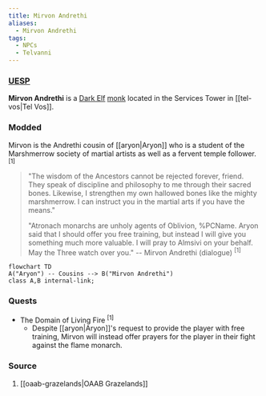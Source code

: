 ```yaml
---
title: Mirvon Andrethi
aliases:
  - Mirvon Andrethi
tags:
  - NPCs
  - Telvanni
---
```

### [UESP](https://en.uesp.net/wiki/Morrowind:Mirvon_Andrethi)
**Mirvon Andrethi** is a [Dark Elf](https://en.uesp.net/wiki/Morrowind:Dark_Elf "Morrowind:Dark Elf") [monk](https://en.uesp.net/wiki/Morrowind:Monk_Service "Morrowind:Monk Service") located in the Services Tower in [[tel-vos|Tel Vos]].
### Modded
Mirvon is the Andrethi cousin of [[aryon|Aryon]] who is a student of the Marshmerrow society of martial artists as well as a fervent temple follower. <sup>[1]</sup>

> "The wisdom of the Ancestors cannot be rejected forever, friend. They speak of discipline and philosophy to me through their sacred bones. Likewise, I strengthen my own hallowed bones like the mighty marshmerrow. I can instruct you in the martial arts if you have the means."
> 
> "Atronach monarchs are unholy agents of Oblivion, %PCName. Aryon said that I should offer you free training, but instead I will give you something much more valuable. I will pray to Almsivi on your behalf. May the Three watch over you."
> -- Mirvon Andrethi (dialogue) <sup>[1]</sup>

```mermaid
flowchart TD
A("Aryon") -- Cousins --> B("Mirvon Andrethi")
class A,B internal-link;
```
### Quests
* The Domain of Living Fire <sup>[1]</sup>
	* Despite [[aryon|Aryon]]'s request to provide the player with free training, Mirvon will instead offer prayers for the player in their fight against the flame monarch.
### Source
1. [[oaab-grazelands|OAAB Grazelands]]